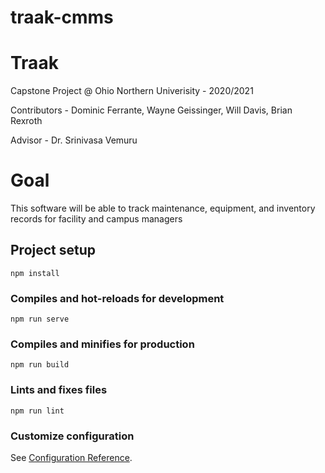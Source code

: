 # traak-cmms
# Traak
Capstone Project @ Ohio Northern Univerisity - 2020/2021

Contributors - Dominic Ferrante, Wayne Geissinger, Will Davis, Brian Rexroth

Advisor - Dr. Srinivasa Vemuru

# Goal
This software will be able to track maintenance, equipment, and inventory records for facility and campus managers


## Project setup
```
npm install
```

### Compiles and hot-reloads for development
```
npm run serve
```

### Compiles and minifies for production
```
npm run build
```

### Lints and fixes files
```
npm run lint
```

### Customize configuration
See [Configuration Reference](https://cli.vuejs.org/config/).

